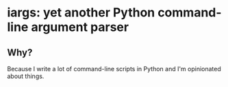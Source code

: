 # iargs: yet another Python command-line argument parser
## Why?
Because I write a lot of command-line scripts in Python and I'm opinionated about things.
